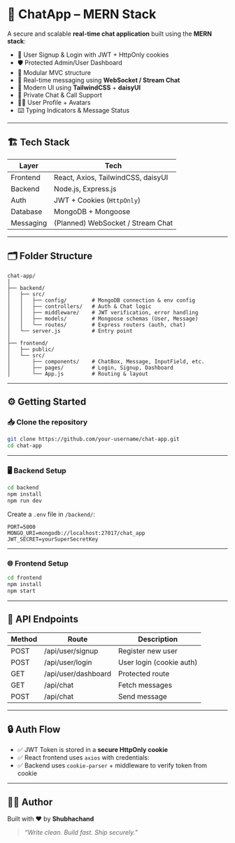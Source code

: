 # 💬 ChatApp – MERN Stack

A secure and scalable **real-time chat application** built using the **MERN stack**:

- 🔐 User Signup & Login with JWT + HttpOnly cookies  
- 🛡️ Protected Admin/User Dashboard  
- 🧱 Modular MVC structure  
- 💬 Real-time messaging using **WebSocket / Stream Chat**   
- 🎨 Modern UI using **TailwindCSS** + **daisyUI**  
- 👥 Private Chat & Call Support  
- 🧑‍🎨 User Profile + Avatars  
- ⌨️ Typing Indicators & Message Status  

---

## 🏗️ Tech Stack

| Layer      | Tech                                 |
|------------|--------------------------------------|
| Frontend   | React, Axios, TailwindCSS, daisyUI   |
| Backend    | Node.js, Express.js                  |
| Auth       | JWT + Cookies (`HttpOnly`)           |
| Database   | MongoDB + Mongoose                   |
| Messaging  | (Planned) WebSocket / Stream Chat    |

---

## 🗂️ Folder Structure

```
chat-app/
│
├── backend/
│   ├── src/
│   │   ├── config/        # MongoDB connection & env config
│   │   ├── controllers/   # Auth & Chat logic
│   │   ├── middleware/    # JWT verification, error handling
│   │   ├── models/        # Mongoose schemas (User, Message)
│   │   └── routes/        # Express routers (auth, chat)
│   └── server.js          # Entry point
│
├── frontend/
│   ├── public/
│   └── src/
│       ├── components/    # ChatBox, Message, InputField, etc.
│       ├── pages/         # Login, Signup, Dashboard
│       └── App.js         # Routing & layout
```

---

## ⚙️ Getting Started

### 📥 Clone the repository

```bash
git clone https://github.com/your-username/chat-app.git
cd chat-app
```

---

### 🖥 Backend Setup

```bash
cd backend
npm install
npm run dev
```

Create a `.env` file in `/backend/`:

```env
PORT=5000
MONGO_URI=mongodb://localhost:27017/chat_app
JWT_SECRET=yourSuperSecretKey
```

---

### 🌐 Frontend Setup

```bash
cd frontend
npm install
npm start
```

---

## 📡 API Endpoints

| Method | Route                | Description              |
|--------|----------------------|--------------------------|
| POST   | /api/user/signup     | Register new user        |
| POST   | /api/user/login      | User login (cookie auth) |
| GET    | /api/user/dashboard  | Protected route          |
| GET    | /api/chat            | Fetch messages  |
| POST   | /api/chat            | Send message    |

---

## 🔒 Auth Flow

- ✅ JWT Token is stored in a **secure HttpOnly cookie**
- ✅ React frontend uses `axios` with credentials:
- ✅ Backend uses `cookie-parser` + middleware to verify token from cookie

---

## 🙋‍♂️ Author

Built with ❤️ by **Shubhachand**

> _“Write clean. Build fast. Ship securely.”_

